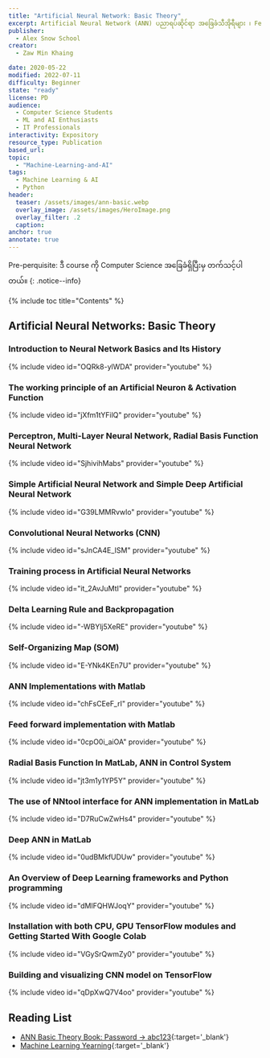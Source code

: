 ```yaml
---
title: "Artificial Neural Network: Basic Theory"
excerpt: Artificial Neural Network (ANN) ပညာရပ်ဆိုင်ရာ အခြေခံသီအိုရီများ ၊ Feed-forward နှင့် training process ပြုလုပ်သည့် တွက်ချက်နည်းများ၊ ဥပမာ ပုစ္ဆာများ ၊ Software နှင့် programming language အသုံးပြု၍ implementation ပြုလုပ်ခြင်းများ ပါဝင်သည်။
publisher:
  - Alex Snow School
creator:
  - Zaw Min Khaing 

date: 2020-05-22
modified: 2022-07-11
difficulty: Beginner
state: "ready"
license: PD
audience:
  - Computer Science Students
  - ML and AI Enthusiasts
  - IT Professionals
interactivity: Expository
resource_type: Publication
based_url: 
topic:
  - "Machine-Learning-and-AI"
tags:
  - Machine Learning & AI
  - Python
header:
  teaser: /assets/images/ann-basic.webp
  overlay_image: /assets/images/HeroImage.png
  overlay_filter: .2
  caption: 
anchor: true
annotate: true
---
```


Pre-perquisite: ဒီ course ကို Computer Science အခြေခံရှိပြီးမှ တက်သင့်ပါတယ်။
{: .notice--info}

{% include toc title="Contents" %}


## Artificial Neural Networks: Basic Theory

### Introduction to Neural Network Basics and Its History

{% include video id="OQRk8-ylWDA" provider="youtube" %}

### The working principle of an Artificial Neuron & Activation Function

{% include video id="jXfm1tYFilQ" provider="youtube" %}

### Perceptron, Multi-Layer Neural Network, Radial Basis Function Neural Network

{% include video id="SjhivihMabs" provider="youtube" %}

### Simple Artificial Neural Network and Simple Deep Artificial Neural Network

{% include video id="G39LMMRvwlo" provider="youtube" %}

### Convolutional Neural Networks (CNN)

{% include video id="sJnCA4E_ISM" provider="youtube" %}

### Training process in Artificial Neural Networks

{% include video id="it_2AvJuMtI" provider="youtube" %}

### Delta Learning Rule and Backpropagation

{% include video id="-WBYlj5XeRE" provider="youtube" %}

### Self-Organizing Map (SOM)

{% include video id="E-YNk4KEn7U" provider="youtube" %}

### ANN Implementations with Matlab

{% include video id="chFsCEeF_rI" provider="youtube" %}

### Feed forward implementation with Matlab

{% include video id="0cpO0i_aiOA" provider="youtube" %}

### Radial Basis Function In MatLab, ANN in Control System

{% include video id="jt3m1y1YP5Y" provider="youtube" %}

### The use of NNtool interface for ANN implementation in MatLab

{% include video id="D7RuCwZwHs4" provider="youtube" %}

### Deep ANN in MatLab

{% include video id="0udBMkfUDUw" provider="youtube" %}

### An Overview of Deep Learning frameworks and Python programming

{% include video id="dMlFQHWJoqY" provider="youtube" %}

### Installation with both CPU, GPU TensorFlow modules and Getting Started With Google Colab

{% include video id="VGySrQwmZy0" provider="youtube" %}

### Building and visualizing CNN model on TensorFlow

{% include video id="qDpXwQ7V4oo" provider="youtube" %}

## Reading List

- [ANN Basic Theory Book: Password -> abc123](https://drive.google.com/file/d/134DXXQxKYUbfWS35oF-Ne4UPakINKktT/view?usp=sharing){:target='_blank'}
- [Machine Learning Yearning](https://drive.google.com/file/d/1s1tasgwaEgh4LVAYZ-AEu5nJrvueBQiN/view?usp=sharing){:target='_blank'}
